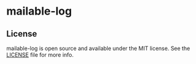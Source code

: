 mailable-log
============

## License

mailable-log is open source and available under the MIT license. See the [LICENSE](LICENSE) file for more info.

